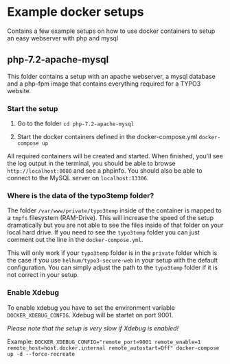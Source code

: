 # Example docker setups

Contains a few example setups on how to use docker containers
to setup an easy webserver with php and mysql

## php-7.2-apache-mysql

This folder contains a setup with an apache webserver, a mysql database
and a php-fpm image that contains everything required for a TYPO3 website.

### Start the setup

1. Go to the folder
`cd php-7.2-apache-mysql`

2. Start the docker containers defined in the docker-compose.yml
`docker-compose up`

All required containers will be created and started.
When finished, you'll see the log output in the terminal, you
should be able to browse `http://localhost:8080` and see
a phpinfo.
You should also be able to connect to the MySQL server on
`localhost:13306`.

### Where is the data of the typo3temp folder?

The folder `/var/www/private/typo3temp` inside of the container is
mapped to a `tmpfs` filesystem (RAM-Drive). This will increase the
speed of the setup dramatically but you are not able to see the files
inside of that folder on your local hard drive. If you need to see
the `typo3temp` folder you can just comment out the line in the
`docker-compose.yml`.

This will only work if your `typo3temp` folder is in the `private`
folder which is the case if you use `helhum/typo3-secure-web` in your
setup with the default configuration. You can simply adjust the path
to the `typo3temp` folder if it is not correct in your setup.

### Enable Xdebug

To enable xdebug you have to set the environment variable
`DOCKER_XDEBUG_CONFIG`. Xdebug will be startet on port 9001.

*Please note that the setup is very slow if Xdebug is enabled!*

Example:
`DOCKER_XDEBUG_CONFIG="remote_port=9001 remote_enable=1 remote_host=host.docker.internal remote_autostart=Off" docker-compose up -d --force-recreate`
